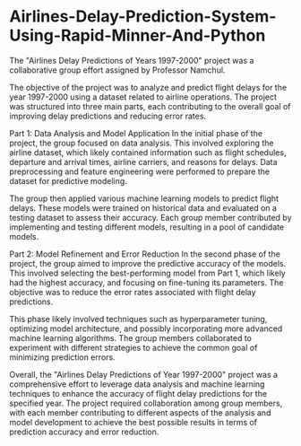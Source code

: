 # Airlines-Delay-Prediction-System-Using-Rapid-Minner-And-Python
The "Airlines Delay Predictions of Years 1997-2000" project was a collaborative group effort assigned by Professor Namchul.

The objective of the project was to analyze and predict flight delays for the year 1997-2000 using a dataset related to airline operations. The project was structured into three main parts, each contributing to the overall goal of improving delay predictions and reducing error rates.

Part 1: Data Analysis and Model Application
In the initial phase of the project, the group focused on data analysis. This involved exploring the airline dataset, which likely contained information such as flight schedules, departure and arrival times, airline carriers, and reasons for delays. Data preprocessing and feature engineering were performed to prepare the dataset for predictive modeling.

The group then applied various machine learning models to predict flight delays. These models were trained on historical data and evaluated on a testing dataset to assess their accuracy. Each group member contributed by implementing and testing different models, resulting in a pool of candidate models.

Part 2: Model Refinement and Error Reduction
In the second phase of the project, the group aimed to improve the predictive accuracy of the models. This involved selecting the best-performing model from Part 1, which likely had the highest accuracy, and focusing on fine-tuning its parameters. The objective was to reduce the error rates associated with flight delay predictions.

This phase likely involved techniques such as hyperparameter tuning, optimizing model architecture, and possibly incorporating more advanced machine learning algorithms. The group members collaborated to experiment with different strategies to achieve the common goal of minimizing prediction errors.

Overall, the "Airlines Delay Predictions of Year 1997-2000" project was a comprehensive effort to leverage data analysis and machine learning techniques to enhance the accuracy of flight delay predictions for the specified year. The project required collaboration among group members, with each member contributing to different aspects of the analysis and model development to achieve the best possible results in terms of prediction accuracy and error reduction.
